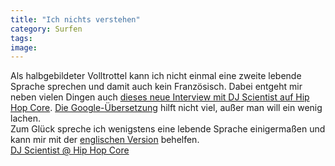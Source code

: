 ```yaml
---
title: "Ich nichts verstehen"
category: Surfen
tags: 
image: 
---
```


Als halbgebildeter Volltrottel kann ich nicht einmal eine zweite lebende Sprache sprechen und damit auch kein Französisch. Dabei entgeht mir neben vielen Dingen auch [dieses neue Interview mit DJ Scientist auf Hip Hop Core](http://www.hiphopcore.net/interviews/125-dj-scientist.html). [Die Google-Übersetzung](http://translate.google.de/translate?hl=de&sl=fr&tl=de&u=http://www.hiphopcore.net/interviews/125-dj-scientist.html) hilft nicht viel, außer man will ein wenig lachen.  
Zum Glück spreche ich wenigstens eine lebende Sprache einigermaßen und kann mir mit der [englischen Version](http://www.hiphopcore.net/interviews/125|eng-dj-scientist.html) behelfen.  
[DJ Scientist @ Hip Hop Core](http://www.hiphopcore.net/interviews/125|eng-dj-scientist.html)